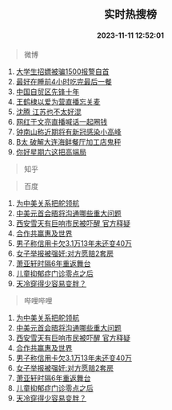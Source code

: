<div align="center"><h2>实时热搜榜</h2><h4>2023-11-11 12:52:01</h4></div>

> 微博  

1. [大学生招嫖被骗1500报警自首](https://s.weibo.com/weibo?q=%23%E5%A4%A7%E5%AD%A6%E7%94%9F%E6%8B%9B%E5%AB%96%E8%A2%AB%E9%AA%971500%E6%8A%A5%E8%AD%A6%E8%87%AA%E9%A6%96%23&t=31&band_rank=1&Refer=top)<br />
2. [最好在睡前4小时吃完最后一餐](https://s.weibo.com/weibo?q=%23%E6%9C%80%E5%A5%BD%E5%9C%A8%E7%9D%A1%E5%89%8D4%E5%B0%8F%E6%97%B6%E5%90%83%E5%AE%8C%E6%9C%80%E5%90%8E%E4%B8%80%E9%A4%90%23&t=31&band_rank=2&Refer=top)<br />
3. [中国自贸区先锋十年](https://s.weibo.com/weibo?q=%23%E4%B8%AD%E5%9B%BD%E8%87%AA%E8%B4%B8%E5%8C%BA%E5%85%88%E9%94%8B%E5%8D%81%E5%B9%B4%23&t=31&band_rank=3&Refer=top)<br />
4. [王鹤棣以爱为营直播忘关麦](https://s.weibo.com/weibo?q=%23%E7%8E%8B%E9%B9%A4%E6%A3%A3%E4%BB%A5%E7%88%B1%E4%B8%BA%E8%90%A5%E7%9B%B4%E6%92%AD%E5%BF%98%E5%85%B3%E9%BA%A6%23&t=31&band_rank=4&Refer=top)<br />
5. [沈腾 江苏也不太好混](https://s.weibo.com/weibo?q=%E6%B2%88%E8%85%BE%20%E6%B1%9F%E8%8B%8F%E4%B9%9F%E4%B8%8D%E5%A4%AA%E5%A5%BD%E6%B7%B7&t=31&band_rank=5&Refer=top)<br />
6. [网红于文亮直播喊话一起圈钱](https://s.weibo.com/weibo?q=%23%E7%BD%91%E7%BA%A2%E4%BA%8E%E6%96%87%E4%BA%AE%E7%9B%B4%E6%92%AD%E5%96%8A%E8%AF%9D%E4%B8%80%E8%B5%B7%E5%9C%88%E9%92%B1%23&t=31&band_rank=6&Refer=top)<br />
7. [钟南山称近期将有新冠感染小高峰](https://s.weibo.com/weibo?q=%23%E9%92%9F%E5%8D%97%E5%B1%B1%E7%A7%B0%E8%BF%91%E6%9C%9F%E5%B0%86%E6%9C%89%E6%96%B0%E5%86%A0%E6%84%9F%E6%9F%93%E5%B0%8F%E9%AB%98%E5%B3%B0%23&t=31&band_rank=7&Refer=top)<br />
8. [B太 破解大连海鲜餐厅加工店鬼秤](https://s.weibo.com/weibo?q=B%E5%A4%AA%20%E7%A0%B4%E8%A7%A3%E5%A4%A7%E8%BF%9E%E6%B5%B7%E9%B2%9C%E9%A4%90%E5%8E%85%E5%8A%A0%E5%B7%A5%E5%BA%97%E9%AC%BC%E7%A7%A4&t=31&band_rank=8&Refer=top)<br />
9. [你好星期六这把高端局](https://s.weibo.com/weibo?q=%23%E4%BD%A0%E5%A5%BD%E6%98%9F%E6%9C%9F%E5%85%AD%E8%BF%99%E6%8A%8A%E9%AB%98%E7%AB%AF%E5%B1%80%23&t=31&band_rank=9&Refer=top)<br />

> 知乎  


> 百度  

1. [为中美关系把舵领航](https://www.baidu.com/s?wd=%E4%B8%BA%E4%B8%AD%E7%BE%8E%E5%85%B3%E7%B3%BB%E6%8A%8A%E8%88%B5%E9%A2%86%E8%88%AA&sa=fyb_news&rsv_dl=fyb_news)<br />
2. [中美元首会晤将沟通哪些重大问题](https://www.baidu.com/s?wd=%E4%B8%AD%E7%BE%8E%E5%85%83%E9%A6%96%E4%BC%9A%E6%99%A4%E5%B0%86%E6%B2%9F%E9%80%9A%E5%93%AA%E4%BA%9B%E9%87%8D%E5%A4%A7%E9%97%AE%E9%A2%98&sa=fyb_news&rsv_dl=fyb_news)<br />
3. [西安雪天有巨响市民被吓醒 官方释疑](https://www.baidu.com/s?wd=%E8%A5%BF%E5%AE%89%E9%9B%AA%E5%A4%A9%E6%9C%89%E5%B7%A8%E5%93%8D%E5%B8%82%E6%B0%91%E8%A2%AB%E5%90%93%E9%86%92+%E5%AE%98%E6%96%B9%E9%87%8A%E7%96%91&sa=fyb_news&rsv_dl=fyb_news)<br />
4. [合作共赢惠及世界](https://www.baidu.com/s?wd=%E5%90%88%E4%BD%9C%E5%85%B1%E8%B5%A2%E6%83%A0%E5%8F%8A%E4%B8%96%E7%95%8C&sa=fyb_news&rsv_dl=fyb_news)<br />
5. [男子称信用卡欠3.1万13年未还变40万](https://www.baidu.com/s?wd=%E7%94%B7%E5%AD%90%E7%A7%B0%E4%BF%A1%E7%94%A8%E5%8D%A1%E6%AC%A03.1%E4%B8%8713%E5%B9%B4%E6%9C%AA%E8%BF%98%E5%8F%9840%E4%B8%87&sa=fyb_news&rsv_dl=fyb_news)<br />
6. [女子举报被强奸:对方愿赔2套房](https://www.baidu.com/s?wd=%E5%A5%B3%E5%AD%90%E4%B8%BE%E6%8A%A5%E8%A2%AB%E5%BC%BA%E5%A5%B8%3A%E5%AF%B9%E6%96%B9%E6%84%BF%E8%B5%942%E5%A5%97%E6%88%BF&sa=fyb_news&rsv_dl=fyb_news)<br />
7. [萧亚轩时隔6年重返舞台](https://www.baidu.com/s?wd=%E8%90%A7%E4%BA%9A%E8%BD%A9%E6%97%B6%E9%9A%946%E5%B9%B4%E9%87%8D%E8%BF%94%E8%88%9E%E5%8F%B0&sa=fyb_news&rsv_dl=fyb_news)<br />
8. [儿童抑郁症门诊零点之后](https://www.baidu.com/s?wd=%E5%84%BF%E7%AB%A5%E6%8A%91%E9%83%81%E7%97%87%E9%97%A8%E8%AF%8A%E9%9B%B6%E7%82%B9%E4%B9%8B%E5%90%8E&sa=fyb_news&rsv_dl=fyb_news)<br />
9. [天冷穿得少容易变胖？](https://www.baidu.com/s?wd=%E5%A4%A9%E5%86%B7%E7%A9%BF%E5%BE%97%E5%B0%91%E5%AE%B9%E6%98%93%E5%8F%98%E8%83%96%EF%BC%9F&sa=fyb_news&rsv_dl=fyb_news)<br />

> 哔哩哔哩  

1. [为中美关系把舵领航](https://www.baidu.com/s?wd=%E4%B8%BA%E4%B8%AD%E7%BE%8E%E5%85%B3%E7%B3%BB%E6%8A%8A%E8%88%B5%E9%A2%86%E8%88%AA&sa=fyb_news&rsv_dl=fyb_news)<br />
2. [中美元首会晤将沟通哪些重大问题](https://www.baidu.com/s?wd=%E4%B8%AD%E7%BE%8E%E5%85%83%E9%A6%96%E4%BC%9A%E6%99%A4%E5%B0%86%E6%B2%9F%E9%80%9A%E5%93%AA%E4%BA%9B%E9%87%8D%E5%A4%A7%E9%97%AE%E9%A2%98&sa=fyb_news&rsv_dl=fyb_news)<br />
3. [西安雪天有巨响市民被吓醒 官方释疑](https://www.baidu.com/s?wd=%E8%A5%BF%E5%AE%89%E9%9B%AA%E5%A4%A9%E6%9C%89%E5%B7%A8%E5%93%8D%E5%B8%82%E6%B0%91%E8%A2%AB%E5%90%93%E9%86%92+%E5%AE%98%E6%96%B9%E9%87%8A%E7%96%91&sa=fyb_news&rsv_dl=fyb_news)<br />
4. [合作共赢惠及世界](https://www.baidu.com/s?wd=%E5%90%88%E4%BD%9C%E5%85%B1%E8%B5%A2%E6%83%A0%E5%8F%8A%E4%B8%96%E7%95%8C&sa=fyb_news&rsv_dl=fyb_news)<br />
5. [男子称信用卡欠3.1万13年未还变40万](https://www.baidu.com/s?wd=%E7%94%B7%E5%AD%90%E7%A7%B0%E4%BF%A1%E7%94%A8%E5%8D%A1%E6%AC%A03.1%E4%B8%8713%E5%B9%B4%E6%9C%AA%E8%BF%98%E5%8F%9840%E4%B8%87&sa=fyb_news&rsv_dl=fyb_news)<br />
6. [女子举报被强奸:对方愿赔2套房](https://www.baidu.com/s?wd=%E5%A5%B3%E5%AD%90%E4%B8%BE%E6%8A%A5%E8%A2%AB%E5%BC%BA%E5%A5%B8%3A%E5%AF%B9%E6%96%B9%E6%84%BF%E8%B5%942%E5%A5%97%E6%88%BF&sa=fyb_news&rsv_dl=fyb_news)<br />
7. [萧亚轩时隔6年重返舞台](https://www.baidu.com/s?wd=%E8%90%A7%E4%BA%9A%E8%BD%A9%E6%97%B6%E9%9A%946%E5%B9%B4%E9%87%8D%E8%BF%94%E8%88%9E%E5%8F%B0&sa=fyb_news&rsv_dl=fyb_news)<br />
8. [儿童抑郁症门诊零点之后](https://www.baidu.com/s?wd=%E5%84%BF%E7%AB%A5%E6%8A%91%E9%83%81%E7%97%87%E9%97%A8%E8%AF%8A%E9%9B%B6%E7%82%B9%E4%B9%8B%E5%90%8E&sa=fyb_news&rsv_dl=fyb_news)<br />
9. [天冷穿得少容易变胖？](https://www.baidu.com/s?wd=%E5%A4%A9%E5%86%B7%E7%A9%BF%E5%BE%97%E5%B0%91%E5%AE%B9%E6%98%93%E5%8F%98%E8%83%96%EF%BC%9F&sa=fyb_news&rsv_dl=fyb_news)<br />
